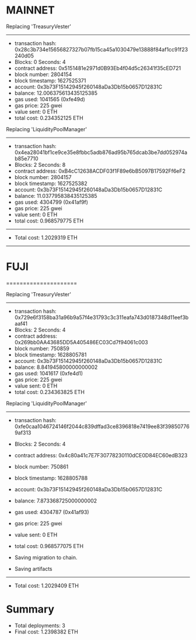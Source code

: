 # MAINNET

Replacing 'TreasuryVester'

---

- transaction hash: 0x28c3b734e15656827327b07fb15ca45a1030479e13888f84af1cc91f23240d05
- Blocks: 0 Seconds: 4
- contract address: 0x5151481e2971d0B93Eb4f04d5c26341f35cED721
- block number: 2804154
- block timestamp: 1627525371
- account: 0x3b73F15142945f260148aDa3Db15b0657D12831C
- balance: 12.006375613435125385
- gas used: 1041565 (0xfe49d)
- gas price: 225 gwei
- value sent: 0 ETH
- total cost: 0.234352125 ETH

Replacing 'LiquidityPoolManager'

---

- transaction hash: 0x4ea28041bf1ce9ce35e8fbbc5adb876ad95b765dcab3be7dd052974ab85e7710
- Blocks: 2 Seconds: 8
- contract address: 0xB4cC12638ACDF03f1F89e6bB5097B17592Ff6eF2
- block number: 2804157
- block timestamp: 1627525382
- account: 0x3b73F15142945f260148aDa3Db15b0657D12831C
- balance: 11.037795838435125385
- gas used: 4304799 (0x41af9f)
- gas price: 225 gwei
- value sent: 0 ETH
- total cost: 0.968579775 ETH

---

- Total cost: 1.2029319 ETH

---

# FUJI

=====================

Replacing 'TreasuryVester'

---

- transaction hash: 0x729e6f3158ba31a96b9a57f4e31793c3c311eafa743d0187348d11eef3baaf41
- Blocks: 2 Seconds: 4
- contract address: 0x269bb0AA43685DD5A405486EC03Cd7f94061c003
- block number: 750859
- block timestamp: 1628805781
- account: 0x3b73F15142945f260148aDa3Db15b0657D12831C
- balance: 8.841945800000000002
- gas used: 1041617 (0xfe4d1)
- gas price: 225 gwei
- value sent: 0 ETH
- total cost: 0.234363825 ETH

Replacing 'LiquidityPoolManager'

---

- transaction hash: 0xfe0caa1046724146f2044c839dffad3ce8396818e7419ee83f398507769af313
- Blocks: 2 Seconds: 4
- contract address: 0x4c80a41c7E7F30778230110dCE0D84EC60edB323
- block number: 750861
- block timestamp: 1628805788
- account: 0x3b73F15142945f260148aDa3Db15b0657D12831C
- balance: 7.873368725000000002
- gas used: 4304787 (0x41af93)
- gas price: 225 gwei
- value sent: 0 ETH
- total cost: 0.968577075 ETH

- Saving migration to chain.
- Saving artifacts

---

- Total cost: 1.2029409 ETH

# Summary

- Total deployments: 3
- Final cost: 1.2398382 ETH
